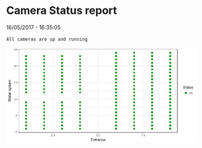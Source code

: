 Camera Status report
================
16/05/2017 - 16:35:05

    All cameras are up and running

![](camreport_files/figure-markdown_github/unnamed-chunk-2-1.png)
